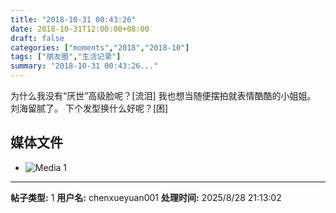 ```yaml
---
title: "2018-10-31 00:43:26"
date: 2018-10-31T12:00:00+08:00
draft: false
categories: ["moments","2018","2018-10"]
tags: ["朋友圈","生活记录"]
summary: "2018-10-31 00:43:26..."
---
```


为什么我没有“厌世”高级脸呢？[流泪]
我也想当随便摆拍就表情酷酷的小姐姐。
刘海留腻了。
下个发型换什么好呢？[困]

## 媒体文件

- ![Media 1](/Moments/photos/2018-10-31/201810310043260.jpg)

---

**帖子类型:** 1
**用户名:** chenxueyuan001
**处理时间:** 2025/8/28 21:13:02
